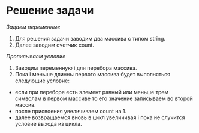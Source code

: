 # Решение задачи

*Задаем переменные*

1. Для решения задачи заводим два массива с типом string.
2. Далее заводим счетчик count.

*Прописываем условие*
1. Заводим переменную i для перебора массива.
2. Пока i меньше длинны первого массива будет выполняться следующие условие:
- если при переборе есть элемент равный или меньше трем символам в первом массиве то его значение записываем во второй массив. 
- после присвоения увеличиваем count на 1. 
- далее возвращаемся вновь в цикл увеличивая i пока не случится условие выхода из цикла.